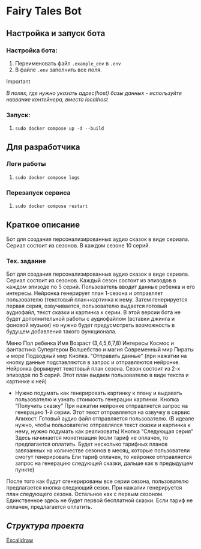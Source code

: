 # Fairy Tales Bot

## Настройка и запуск бота

### Настройка бота:
1. Переименовать файл `.example_env` в `.env`
2. В файле `.env` заполнить все поля.<br>
> [!IMPORTANT]
> *В полях, где нужно указать адрес(host) базы данных - используйте название контейнера, вместо localhost* 

### Запуск:
1. `sudo docker compose up -d --build`

## Для разработчика

### Логи работы
1. `sudo docker compose logs`

### Перезапуск сервиса
1. `sudo docker compose restart`


## Краткое описание

Бот для создания персонализированных аудио сказок в виде сериала. 
Сериал состоит из сезонов. 
В каждом сезоне 10 серий.



### Тех. задание

Бот для создания персонализированных аудио сказок в виде сериала. Сериал состоит из сезонов. Каждый сезон состоит из эпизодов в каждом эпизоде по 5 серий.
Пользователь вводит данные ребенка и его интересы. Нейронка генерирует план 1-сезона и отправляет пользователю (текстовый план+картинка к нему. Затем генерируется первая серия, озвучивается, пользователю выдается готовый аудиофайл, текст сказки и картинка к серии. 
В этой версии бота не будет дополнительной работы с аудиофайлом (вставки джинга и фоновой музыки) но нужно будет предусмотреть возможность в будущем добавления такого функционала. 




Меню
Пол ребенка
Имя
Возраст (3,4,5,6,7,8)
Интересы
Космос и фантастика
Супергерои
Волшебство и магия
Современный мир
Пираты и море
Подводный мир
Кнопка. “Отправить данные” 
(при нажатии на кнопку данные подставляются в запрос и отправляются нейронке. Нейронка формирует текстовый план сезона.  Сезон состоит из 2-х эпизодов по 5 серий. Этот план выдаем пользователю в виде текста и картинке к ней) 
* Нужно подумать как генерировать картинку к плану и выдавать пользователю и узнать стоимость генерации картинки.
Кнопка “Получить сказку”
При нажатии нейронке отправляется запрос на генерацию 1-й серии. Этот текст отправляется на озвучку в сервис Апихост. Готовый аудио файл отправляется пользователю. 
(В идеале нужно, чтобы пользователю отправлялся текст сказки и картинка к нему, нужно подумать как реализовать)
Кнопка “Следующая серия”
Здесь начинается монетизация (если тариф не оплачен, то предлагается оплатить. Будет несколько тарифных планов завязанных на количестве сезонов в месяц, которые пользователи смогут генерировать Ели тариф оплачен, то нейронке отправляется запрос на генерацию следующей сказки, дальше как в предыдущем пункте)


После того как будут сгенерированы все серии сезона, пользователю предлагается кнопка следующий сезон. При нажатии генерируется план следующего сезона. Остальное как с первым сезоном. Единственное здесь не будет первой бесплатной сказки. Если тариф не оплачен, предлагается оплатить.

## ***Структура проекта***
[Excalidraw](https://excalidraw.com/#json=sDYx2uA4efMjlSY_gvH0O,lespTIxnXIkvAViSXPzyYw)
